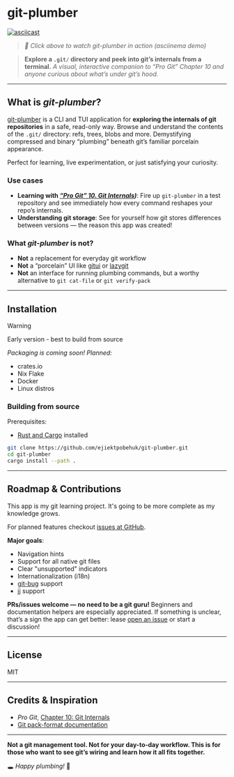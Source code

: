 # git-plumber

[![asciicast](https://raw.githubusercontent.com/ejiektpobehuk/git-plumber/preview-assets/git-plumber.gif)](https://asciinema.org/a/724583)

> _🎥 Click above to watch git-plumber in action (asciinema demo)_

> **Explore a `.git/` directory and peek into git’s internals from a terminal.**
> _A visual, interactive companion to “Pro Git” Chapter 10 and anyone curious about what’s under git’s hood._

---

## What is _git-plumber_?

[git-plumber](https://github.com/ejiektpobehuk/git-plumber) is a CLI and TUI application for **exploring the internals of git repositories** in a safe, read-only way.
Browse and understand the contents of the `.git/` directory: refs, trees, blobs and more.
Demystifying compressed and binary “plumbing” beneath git’s familiar porcelain appearance.

Perfect for learning, live experimentation, or just satisfying your curiosity.

### Use cases


- **Learning with _[“Pro Git” 10. Git Internals](https://git-scm.com/book/en/v2/Git-Internals-Plumbing-and-Porcelain))_**: Fire up `git-plumber` in a test repository and see immediately how every command reshapes your repo’s internals.
- **Understanding git storage**: See for yourself how git stores differences between versions — the reason this app was created!

### What _git-plumber_ is not?

- **Not** a replacement for everyday git workflow
- **Not** a “porcelain” UI like [gitui](https://github.com/extrawurst/gitui) or [lazygit](https://github.com/jesseduffield/lazygit)
- **Not** an interface for running plumbing commands, but a worthy alternative to `git cat-file` or `git verify-pack`

---

## Installation

> [!WARNING]
> Early version - best to build from source

_Packaging is coming soon! Planned:_

- crates.io
- Nix Flake
- Docker
- Linux distros

### Building from source

Prerequisites:
- [Rust and Cargo](https://rustup.rs/) installed


```bash
git clone https://github.com/ejiektpobehuk/git-plumber.git
cd git-plumber
cargo install --path .
```

---

## Roadmap & Contributions

This app is my git learning project.
It's going to be more complete as my knowledge grows.

For planned features checkout [issues at GitHub](https://github.com/ejiektpobehuk/git-plumber/issues).

**Major goals**:

- Navigation hints
- Support for all native git files
- Clear "unsupported" indicators
- Internationalization (i18n)
- [git-bug](https://github.com/git-bug/git-bug) support
- [jj](https://github.com/jj-vcs/jj) support

**PRs/issues welcome — no need to be a git guru!**
Beginners and documentation helpers are especially appreciated.
If something is unclear, that’s a sign the app can get better: lease [open an issue](https://github.com/ejiektpobehuk/git-plumber/issues/new) or start a discussion!

---

## License

MIT

---

## Credits & Inspiration

- *Pro Git*, [Chapter 10: Git Internals](https://git-scm.com/book/en/v2/Git-Internals-Plumbing-and-Porcelain)
- [Git pack-format documentation](https://git-scm.com/book/en/v2/Git-Internals-Plumbing-and-Porcelain)

---

**Not a git management tool.
Not for your day-to-day workflow.
This is for those who want to see git’s wiring and learn how it all fits together.**

🕳️ *Happy plumbing!* 🔧
